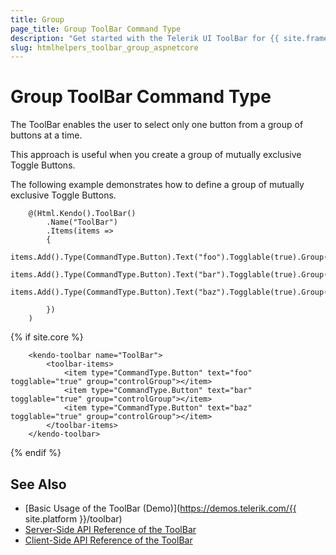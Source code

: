 ```yaml
---
title: Group
page_title: Group ToolBar Command Type
description: "Get started with the Telerik UI ToolBar for {{ site.framework }} and learn how to configure and use the Group command type."
slug: htmlhelpers_toolbar_group_aspnetcore
---
```


# Group ToolBar Command Type 

The ToolBar enables the user to select only one button from a group of buttons at a time.

This approach is useful when you create a group of mutually exclusive Toggle Buttons.

The following example demonstrates how to define a group of mutually exclusive Toggle Buttons.

```HtmlHelper
    @(Html.Kendo().ToolBar()
        .Name("ToolBar")
        .Items(items =>
        {
            items.Add().Type(CommandType.Button).Text("foo").Togglable(true).Group("controlGroup");
            items.Add().Type(CommandType.Button).Text("bar").Togglable(true).Group("controlGroup");
            items.Add().Type(CommandType.Button).Text("baz").Togglable(true).Group("controlGroup");

        })
    )
```
{% if site.core %}
```TagHelper
    <kendo-toolbar name="ToolBar">
        <toolbar-items>
            <item type="CommandType.Button" text="foo" togglable="true" group="controlGroup"></item>
            <item type="CommandType.Button" text="bar" togglable="true" group="controlGroup"></item>
            <item type="CommandType.Button" text="baz" togglable="true" group="controlGroup"></item>
        </toolbar-items>
    </kendo-toolbar>
```
{% endif %}

## See Also

* [Basic Usage of the ToolBar (Demo)](https://demos.telerik.com/{{ site.platform }}/toolbar)
* [Server-Side API Reference of the ToolBar](/api/toolbar)
* [Client-Side API Reference of the ToolBar](https://docs.telerik.com/kendo-ui/api/javascript/ui/toolbar)
